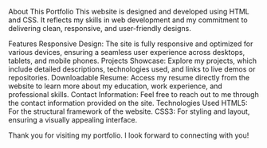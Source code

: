 About This Portfolio
This website is designed and developed using HTML and CSS. It reflects my skills in web development and my commitment to delivering clean, responsive, and user-friendly designs.

Features
Responsive Design: The site is fully responsive and optimized for various devices, ensuring a seamless user experience across desktops, tablets, and mobile phones.
Projects Showcase: Explore my projects, which include detailed descriptions, technologies used, and links to live demos or repositories.
Downloadable Resume: Access my resume directly from the website to learn more about my education, work experience, and professional skills.
Contact Information: Feel free to reach out to me through the contact information provided on the site.
Technologies Used
HTML5: For the structural framework of the website.
CSS3: For styling and layout, ensuring a visually appealing interface.

Thank you for visiting my portfolio. I look forward to connecting with you!
